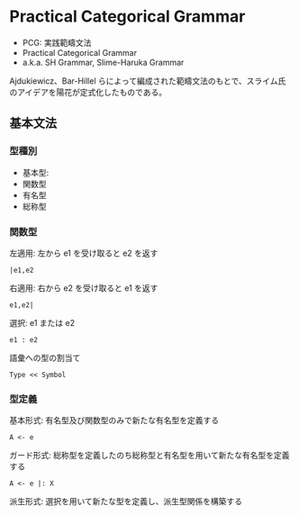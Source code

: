 # Practical Categorical Grammar

- PCG: 実践範疇文法
- Practical Categorical Grammar
- a.k.a. SH Grammar, Slime-Haruka Grammar

Ajdukiewicz、Bar-Hillel らによって編成された範疇文法のもとで、スライム氏のアイデアを陽花が定式化したものである。

## 基本文法

### 型種別

- 基本型:
- 関数型
- 有名型
- 総称型

### 関数型

左適用: 左から e1 を受け取ると e2 を返す

```pcg
|e1,e2
```

右適用: 右から e2 を受け取ると e1 を返す

```pcg
e1,e2|
```

選択: e1 または e2

```pcg
e1 : e2
```

語彙への型の割当て

```pcg
Type << Symbol
```

### 型定義

基本形式: 有名型及び関数型のみで新たな有名型を定義する

```pcg
A <- e
```

ガード形式: 総称型を定義したのち総称型と有名型を用いて新たな有名型を定義する

```pcg
A <- e |: X
```

派生形式: 選択を用いて新たな型を定義し、派生型関係を構築する
